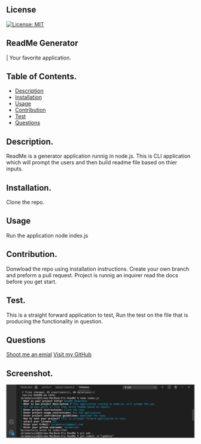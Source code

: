 
  ## License
  [![License: MIT](https://img.shields.io/badge/License-MIT-yellow.svg)](https://opensource.org/licenses/MIT)

  ## ReadMe Generator
  | Your favorite application.

  ## Table of Contents.
  - [Description](#Description)
  - [Installation](#instructions)
  - [Usage](#Usage)
  - [Contribution](#Contribution)
  - [Test](#Test)
  - [Questions](#Questions)
   

  ## Description.
  ReadMe is a generator application runnig in node.js. This is CLI application which will prompt the users and then build readme file based on thier inputs.

  ## Installation.
  Clone the repo.

  ## Usage
  Run the application node index.js

  ## Contribution.
  Donwload the repo using installation instructions. Create your own branch and preform a pull request. Project is runnig an inquirer read the docs before you get start.


  ## Test.
  This is a straight forward application to test, Run the test on the file that is producing the functionality in question.


  ## Questions
  [Shoot me an emial](ibramdarwish@gmail.com)
  [Visit my GitHub](https://github.com/ibramelias)


  ## Screenshot.
  ![](img/Screen%20Shot%202020-11-11%20at%208.17.26%20PM.png)

  